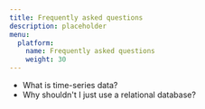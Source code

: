 ```yaml
---
title: Frequently asked questions
description: placeholder
menu:
  platform:
    name: Frequently asked questions
    weight: 30
---
```


- What is time-series data?
- Why shouldn't I just use a relational database?
